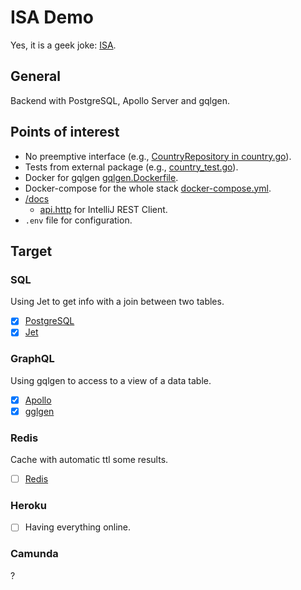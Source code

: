 # ISA Demo

Yes, it is a geek joke: [ISA](https://en.wikipedia.org/wiki/Industry_Standard_Architecture).

## General

Backend with PostgreSQL, Apollo Server and gqlgen.

## Points of interest

* No preemptive interface (e.g., [CountryRepository in country.go](pkg/handler/country.go)).
* Tests from external package (e.g., [country_test.go](pkg/handler/country_test.go)).
* Docker for gqlgen [gqlgen.Dockerfile](gqlgen.Dockerfile).
* Docker-compose for the whole stack [docker-compose.yml](docker-compose.yml).
* [/docs](docs)
  * [api.http](docs/api.http) for IntelliJ REST Client.
* `.env` file for configuration.

## Target

### SQL

Using Jet to get info with a join between two tables.

* [x] [PostgreSQL](https://www.postgresql.org/)
* [x] [Jet](https://github.com/go-jet/jet)

### GraphQL

Using gqlgen to access to a view of a data table.

* [x] [Apollo](https://www.apollographql.com/)
* [x] [gglgen](https://gqlgen.com/)

### Redis

Cache with automatic ttl some results.

* [ ] [Redis](https://redis.io/)

### Heroku

* [ ] Having everything online.

### Camunda

?

